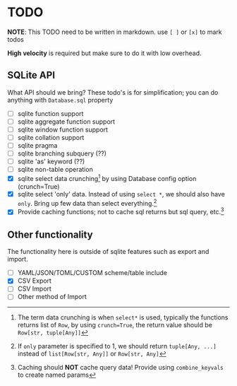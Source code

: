 # TODO

**NOTE**: This TODO need to be written in markdown. use `[ ]` or `[x]` to mark todos

**High velocity** is required but make sure to do it with low overhead.

## SQLite API

What API should we bring? These todo's is for simplification; you can do anything with `Database.sql` property

- [ ] sqlite function support
- [ ] sqlite aggregate function support
- [ ] sqlite window function support
- [ ] sqlite collation support
- [ ] sqlite pragma
- [ ] sqlite branching subquery (??)
- [ ] sqlite 'as' keyword (??)
- [ ] sqlite non-table operation
- [x] sqlite select data crunching[^1] by using Database config option (crunch=True)
- [x] sqlite select 'only' data. Instead of using `select *`, we should also have `only`. Bring up few data than select everything.[^2]
- [x] Provide caching functions; not to cache sql returns but sql query, etc.[^3]

## Other functionality

The functionality here is outside of sqlite features such as export and import.

- [ ] YAML/JSON/TOML/CUSTOM scheme/table include
- [x] CSV Export
- [ ] CSV Import
- [ ] Other method of Import

[^1]: The term data crunching is when `select*` is used, typically the functions returns list of `Row`, by using `crunch=True`, the return value should be `Row[str, tuple[Any]]`
[^2]: If `only` parameter is specified to 1, we should return `tuple[Any, ...]` instead of `list[Row[str, Any]]` or `Row[str, Any]`
[^3]: Caching should **NOT** cache query data! Provide using `combine_keyvals` to create named params
